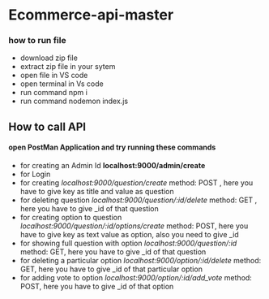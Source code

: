 # Ecommerce-api-master

### how to run file

* download zip file
* extract zip file in your sytem
* open file in VS code
* open terminal in Vs code
* run command npm i
* run command nodemon index.js


## How to call API

#### open PostMan Application and try running these commands

* for creating an Admin Id  __localhost:9000/admin/create__
* for Login 
* for creating   _localhost:9000/question/create_  method: POST , here you have to give key as title and value as question
* for deleting question  _localhost:9000/question/:id/delete_ method: GET , here you have to give _id of that question
* for creating option to question _localhost:9000/question/:id/options/create_ method: POST, here you have to give key as text value as option, also you need to give _id
* for showing full question with option _localhost:9000/question/:id_ method: GET, here you have to give _id of that question
* for deleting a particular option _localhost:9000/option/:id/delete_ method: GET, here you have to give _id of that particular option
* for adding vote to option _localhost:9000/option/:id/add_vote_ method: POST, here you have to give _id of that option
